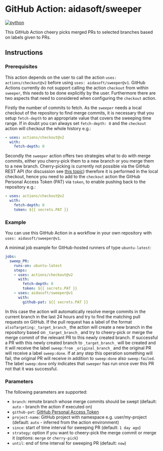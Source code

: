 # GitHub Action: aidasoft/sweeper
[![python](https://github.com/AIDASoft/sweeper/actions/workflows/pylint.yml/badge.svg)](https://github.com/AIDASoft/sweeper/actions/workflows/pylint.yml)

This GitHub Action cheery picks merged PRs to selected branches based on labels given to PRs.

## Instructions

### Prerequisites
This action depends on the user to call the action `uses: actions/checkout@v2` before using `uses: aidasoft/sweeper@v1`. GitHub Actions currently do not support calling the action `checkout` from within `sweeper`, this needs to be done explicitly by the user. Furthermore there are two aspects that need to considered when configuring the `checkout` action.

Firstly the number of commits to fetch. As the `sweeper` needs a local checkout of the repository to find merge commits, it is necessary that you setup `fetch-depth` to an appropriate value that covers the sweeping time range. If in doubt you can always set `fetch-depth: 0` and the `checkout` action will checkout the whole history e.g.:
```yml
- uses: actions/checkout@v2
  with:
    fetch-depth: 0
```

Secondly the `sweeper` action offers two strategies what to do with merge commits, either you cherry-pick them to a new branch or you merge them to a new branch. Cherry-picking is currently not possible via the GitHub REST API (for discussion see [this topic](https://github.community/t/do-a-cherry-pick-via-the-api/14573)) therefore it is performed in the local checkout, hence you need to add to the `checkout` action the GitHub Personal Access Token (PAT) via `token`, to enable pushing back to the repository e.g.:
```yml
- uses: actions/checkout@v2
  with:
    fetch-depth: 0
    token: ${{ secrets.PAT }}
```

### Example

You can use this GitHub Action in a workflow in your own repository with `uses: aidasoft/sweeper@v1`.

A minimal job example for GitHub-hosted runners of type `ubuntu-latest`:
```yaml
jobs:
  sweep_PR:
    runs-on: ubuntu-latest
    steps:
    - uses: actions/checkout@v2
      with:
        fetch-depth: 0
        token: ${{ secrets.PAT }}
    - uses: aidasoft/sweeper@v1
      with:
        github-pat: ${{ secrets.PAT }}
```
In this case the action will automatically resolve merge commits in the current branch in the last 24 hours and try to find the matching pull requests on GitHub. If the pull request has a label of the format `alsoTargeting:_target_branch_` the action will create a new branch in the repository based on `_target_branch_` and try to cheery-pick or merge the merge commit of the relevant PR to this newly created branch. If successful a PR with this newly created branch to `_target_branch_` will be created and it will receive the label `sweep:from _original_branch_` and the original PR will receive a label `sweep:done`. If at any step this operation something will fail, the original PR will receive in addition to `sweep:done` also `sweep:failed`. The label `sweep:done` only indicates that `sweeper` has run once over this PR not that it was successful.

### Parameters
The following parameters are supported:
 - `branch`: remote branch whose merge commits should be swept (default: `auto` - branch the action if executed on)
 - `github-pat`: [GitHub Personal Access Token](https://github.com/settings/tokens)
 - `project-name`: GitHub project with namespace e.g. user/my-project (default: `auto` - inferred from the action environment)
 - `since`: start of time interval for sweeping PR (default: `1 day ago`)
 - `strategy`: option if you want to cheery-pick the merge commit or merge it (options: `merge` or `cherry-pick`)
 - `until`: end of time interval for sweeping PR (default: `now`)
